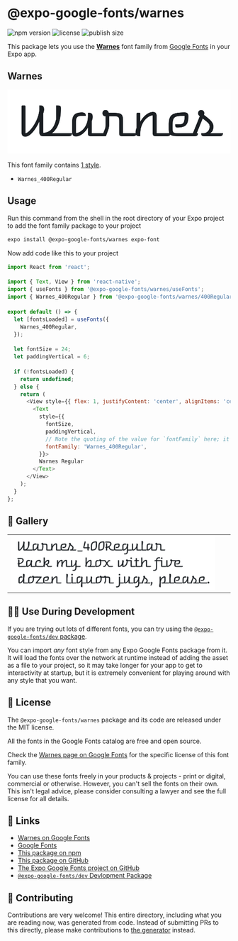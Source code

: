 # @expo-google-fonts/warnes

![npm version](https://flat.badgen.net/npm/v/@expo-google-fonts/warnes)
![license](https://flat.badgen.net/github/license/expo/google-fonts)
![publish size](https://flat.badgen.net/packagephobia/install/@expo-google-fonts/warnes)

This package lets you use the [**Warnes**](https://fonts.google.com/specimen/Warnes) font family from [Google Fonts](https://fonts.google.com/) in your Expo app.

## Warnes

![Warnes](./font-family.png)

This font family contains [1 style](#-gallery).

- `Warnes_400Regular`

## Usage

Run this command from the shell in the root directory of your Expo project to add the font family package to your project
```sh
expo install @expo-google-fonts/warnes expo-font
```

Now add code like this to your project
```js
import React from 'react';

import { Text, View } from 'react-native';
import { useFonts } from '@expo-google-fonts/warnes/useFonts';
import { Warnes_400Regular } from '@expo-google-fonts/warnes/400Regular';

export default () => {
  let [fontsLoaded] = useFonts({
    Warnes_400Regular,
  });

  let fontSize = 24;
  let paddingVertical = 6;

  if (!fontsLoaded) {
    return undefined;
  } else {
    return (
      <View style={{ flex: 1, justifyContent: 'center', alignItems: 'center' }}>
        <Text
          style={{
            fontSize,
            paddingVertical,
            // Note the quoting of the value for `fontFamily` here; it expects a string!
            fontFamily: 'Warnes_400Regular',
          }}>
          Warnes Regular
        </Text>
      </View>
    );
  }
};

```

## 🔡 Gallery


||||
|-|-|-|
|![Warnes_400Regular](.//400Regular/Warnes_400Regular.ttf.png)||||


## 👩‍💻 Use During Development

If you are trying out lots of different fonts, you can try using the [`@expo-google-fonts/dev` package](https://github.com/freeboub/google-fonts/tree/master/font-packages/dev#readme).

You can import *any* font style from any Expo Google Fonts package from it. It will load the fonts
over the network at runtime instead of adding the asset as a file to your project, so it may take longer
for your app to get to interactivity at startup, but it is extremely convenient
for playing around with any style that you want.

## 📖 License

The `@expo-google-fonts/warnes` package and its code are released under the MIT license.

All the fonts in the Google Fonts catalog are free and open source.

Check the [Warnes page on Google Fonts](https://fonts.google.com/specimen/Warnes) for the specific license of this font family.

You can use these fonts freely in your products & projects - print or digital, commercial or otherwise. However, you can't sell the fonts on their own. This isn't legal advice, please consider consulting a lawyer and see the full license for all details.

## 🔗 Links

- [Warnes on Google Fonts](https://fonts.google.com/specimen/Warnes)
- [Google Fonts](https://fonts.google.com/)
- [This package on npm](https://www.npmjs.com/package/@expo-google-fonts/warnes)
- [This package on GitHub](https://github.com/freeboub/google-fonts/tree/master/font-packages/warnes)
- [The Expo Google Fonts project on GitHub](https://github.com/freeboub/google-fonts)
- [`@expo-google-fonts/dev` Devlopment Package](https://github.com/freeboub/google-fonts/tree/master/font-packages/dev)

## 🤝 Contributing

Contributions are very welcome! This entire directory, including what you are reading now, was generated from code. Instead of submitting PRs to this directly, please make contributions to [the generator](https://github.com/freeboub/google-fonts/tree/master/packages/generator) instead.
